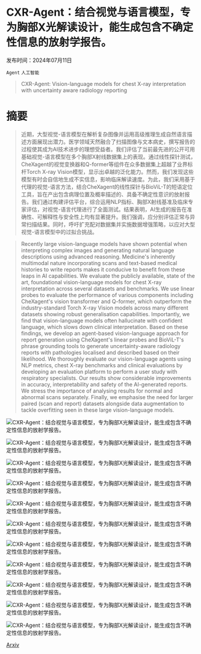 # CXR-Agent：结合视觉与语言模型，专为胸部X光解读设计，能生成包含不确定性信息的放射学报告。

发布时间：2024年07月11日

`Agent` `人工智能`

> CXR-Agent: Vision-language models for chest X-ray interpretation with uncertainty aware radiology reporting

# 摘要

> 近期，大型视觉-语言模型在解析复杂图像并运用高级推理生成自然语言描述方面展现出潜力。医学领域天然融合了扫描图像与文本病史，撰写报告的过程使其成为AI技术进步的理想受益者。我们评估了当前最先进的公开可用基础视觉-语言模型在多个胸部X射线数据集上的表现。通过线性探针测试，CheXagent的视觉变换器和Q-former等组件在众多数据集上超越了业界标杆Torch X-ray Vision模型，显示出卓越的泛化能力。然而，我们发现这些模型有时会自信地生成不实信息，影响临床解读速度。为此，我们采用基于代理的视觉-语言方法，结合CheXagent的线性探针与BioViL-T的短语定位工具，旨在产出包含病理位置及概率描述的、具备不确定性意识的放射报告。我们通过构建评估平台，综合运用NLP指标、胸部X射线基准及临床专家评估，对视觉-语言代理进行了全面测试。结果表明，AI生成的报告在准确性、可解释性与安全性上均有显著提升。我们强调，应分别评估正常与异常扫描结果。同时，呼吁扩充配对数据集并实施数据增强策略，以应对大型视觉-语言模型中的过拟合挑战。

> Recently large vision-language models have shown potential when interpreting complex images and generating natural language descriptions using advanced reasoning. Medicine's inherently multimodal nature incorporating scans and text-based medical histories to write reports makes it conducive to benefit from these leaps in AI capabilities. We evaluate the publicly available, state of the art, foundational vision-language models for chest X-ray interpretation across several datasets and benchmarks. We use linear probes to evaluate the performance of various components including CheXagent's vision transformer and Q-former, which outperform the industry-standard Torch X-ray Vision models across many different datasets showing robust generalisation capabilities. Importantly, we find that vision-language models often hallucinate with confident language, which slows down clinical interpretation. Based on these findings, we develop an agent-based vision-language approach for report generation using CheXagent's linear probes and BioViL-T's phrase grounding tools to generate uncertainty-aware radiology reports with pathologies localised and described based on their likelihood. We thoroughly evaluate our vision-language agents using NLP metrics, chest X-ray benchmarks and clinical evaluations by developing an evaluation platform to perform a user study with respiratory specialists. Our results show considerable improvements in accuracy, interpretability and safety of the AI-generated reports. We stress the importance of analysing results for normal and abnormal scans separately. Finally, we emphasise the need for larger paired (scan and report) datasets alongside data augmentation to tackle overfitting seen in these large vision-language models.

![CXR-Agent：结合视觉与语言模型，专为胸部X光解读设计，能生成包含不确定性信息的放射学报告。](../../../paper_images/2407.08811/cheaxagent_training.png)

![CXR-Agent：结合视觉与语言模型，专为胸部X光解读设计，能生成包含不确定性信息的放射学报告。](../../../paper_images/2407.08811/Google_Report_Comparison_Rubric.png)

![CXR-Agent：结合视觉与语言模型，专为胸部X光解读设计，能生成包含不确定性信息的放射学报告。](../../../paper_images/2407.08811/vindr_bounding_box_training_pair.png)

![CXR-Agent：结合视觉与语言模型，专为胸部X光解读设计，能生成包含不确定性信息的放射学报告。](../../../paper_images/2407.08811/exact_match_chexagent.png)

![CXR-Agent：结合视觉与语言模型，专为胸部X光解读设计，能生成包含不确定性信息的放射学报告。](../../../paper_images/2407.08811/exact_match_chexagent_vs_probes_vs_xrv.png)

![CXR-Agent：结合视觉与语言模型，专为胸部X光解读设计，能生成包含不确定性信息的放射学报告。](../../../paper_images/2407.08811/cxr-agent-architecture-simple.png)

![CXR-Agent：结合视觉与语言模型，专为胸部X光解读设计，能生成包含不确定性信息的放射学报告。](../../../paper_images/2407.08811/cxr-agent-architecture-detailed.png)

![CXR-Agent：结合视觉与语言模型，专为胸部X光解读设计，能生成包含不确定性信息的放射学报告。](../../../paper_images/2407.08811/pathology_localisation_evaluation.png)

![CXR-Agent：结合视觉与语言模型，专为胸部X光解读设计，能生成包含不确定性信息的放射学报告。](../../../paper_images/2407.08811/top_half_data_platform.png)

![CXR-Agent：结合视觉与语言模型，专为胸部X光解读设计，能生成包含不确定性信息的放射学报告。](../../../paper_images/2407.08811/generated_reports_data_platform.png)

![CXR-Agent：结合视觉与语言模型，专为胸部X光解读设计，能生成包含不确定性信息的放射学报告。](../../../paper_images/2407.08811/abnormal_reports_accuracy_and_danger.png)

[Arxiv](https://arxiv.org/abs/2407.08811)